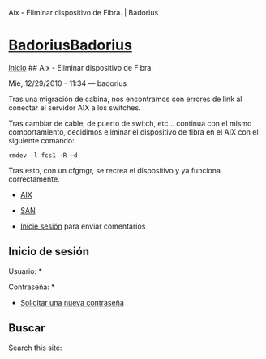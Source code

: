 





Aix - Eliminar dispositivo de Fibra. | Badorius


















# [BadoriusBadorius](/ "Badorius")

 
 

[Inicio](/) ## Aix - Eliminar dispositivo de Fibra.

 

Mié, 12/29/2010 - 11:34 — badorius

Tras una migración de cabina, nos encontramos con errores de link al conectar el servidor AIX a los switches.  

Tras cambiar de cable, de puerto de switch, etc... continua con el mismo comportamiento, decidimos eliminar el dispositivo de fibra en el AIX con el siguiente comando: 


`rmdev -l fcs1 -R –d` 


Tras esto, con un cfgmgr, se recrea el dispositivo y ya funciona correctamente.





* [AIX](/?q=taxonomy/term/8)
* [SAN](/?q=taxonomy/term/3)


* [Inicie sesión](/?q=user/login&destination=comment%2Freply%2F54%23comment-form) para enviar comentarios





 


## Inicio de sesión




Usuario: *



Contraseña: *



* [Solicitar una nueva contraseña](/?q=user/password "Solicita una contraseña nueva por correo electrónico.")






## Buscar





Search this site: 










 





